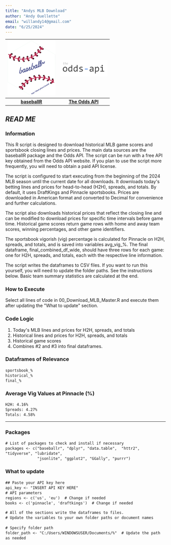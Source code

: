 ```yaml
---
title: "Andys MLB Download"
author: "Andy Ouellette"
email: "willandy14@gmail.com"
date: "6/25/2024"
---
```


| <img src='https://github.com/andyman14/Andys-MLB-Download/blob/main/images/baseballr.png' width="150"/> | <img src='https://github.com/andyman14/Andys-MLB-Download/blob/main/images/the-odds-api.png' width="150"/> |
|:---:|:---:|
| [**baseballR**](https://github.com/BillPetti/baseballr/tree/master) | [**The Odds API**](https://the-odds-api.com/)

## *READ ME*

### Information ###
This R script is designed to download historical MLB game scores and sportsbook closing lines and prices. The main data sources are the baseballR package and the Odds API. The script can be run with a free API key obtained from the Odds API website. If you plan to use the script more frequently, you will need to obtain a paid API license.

The script is configured to start executing from the beginning of the 2024 MLB season until the current date for all downloads. It downloads today's betting lines and prices for head-to-head (H2H), spreads, and totals. By default, it uses DraftKings and Pinnacle sportsbooks. Prices are downloaded in American format and converted to Decimal for convenience and further calculations.

The script also downloads historical prices that reflect the closing line and can be modified to download prices for specific time intervals before game time. Historical game scores return game rows with home and away team scores, winning percentages, and other game identifiers.

The sportsbook vigorish (vig) percentage is calculated for Pinnacle on H2H, spreads, and totals, and is saved into variables avg_vig_%. The final dataframe, final_combined_df_wide, should have three rows for each game: one for H2H, spreads, and totals, each with the respective line information.

The script writes the dataframes to CSV files. If you want to run this yourself, you will need to update the folder paths. See the instructions below. Basic team summary statistics are calculated at the end.

### How to Execute ###
Select all lines of code in 00_Download_MLB_Master.R and execute them after updating the "What to update" section.

### Code Logic ###

1. Today's MLB lines and prices for H2H, spreads, and totals
2. Historical lines and prices for H2H, spreads, and totals
3. Historical game scores
4. Combines #2 and #3 into final dataframes.

### Dataframes of Relevance ###
    sportsbook_%
    historical_%
    final_%

### Average Vig Values at Pinnacle (%) ###
    H2H: 4.16%
    Spreads: 4.27%
    Totals: 4.58%
------------------------------------------------------------------------------

### **Packages**
```{r packages}
# List of packages to check and install if necessary
packages <- c("baseballr", "dplyr", "data.table",  "httr2", "tidyverse", "lubridate",
              "jsonlite", "ggplot2", "GGally", "purrr")

```

### **What to update**
```{r mlb-variables}
## Paste your API key here
api_key <- "INSERT API KEY HERE"
# API parameters
regions <- c('us', 'eu')  # Change if needed
books <- c('pinnacle', 'draftkings')  # Change if needed
```

```{r csv}
# All of the sections write the dataframes to files.
# Update the variables to your own folder paths or document names

# Specify folder path
folder_path <- "C:/Users/WINDOWSUSER/Documents/%"  # Update the path as needed

```
